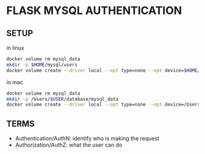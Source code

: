 # FLASK MYSQL AUTHENTICATION 

## SETUP
in linux
```bash
docker volume rm mysql_data 
mkdir -p $HOME/mysql/users
docker volume create --driver local --opt type=none --opt device=$HOME/mysql/users --opt o=bind mysql_data
```


in mac
```bash
docker volume rm mysql_data 
mkdir -p /Users/$USER/database/mysql_data
docker volume create --driver local --opt type=none --opt device=/Users/$USER/database/mysql_data --opt o=bind mysql_data
```

## TERMS

- Authentication/AuthN: identify who is making the request
- Authorization/AuthZ: what the user can do

